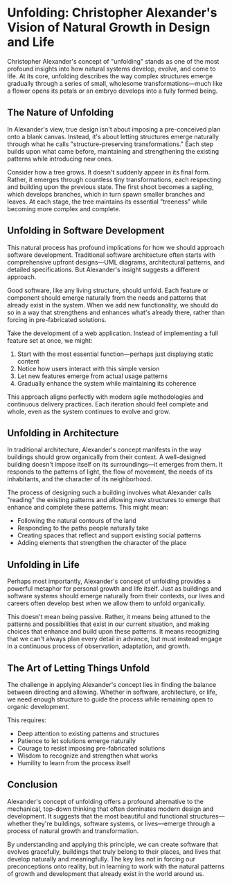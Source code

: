 # Unfolding: Christopher Alexander's Vision of Natural Growth in Design and Life

Christopher Alexander's concept of "unfolding" stands as one of the most profound insights into how natural systems develop, evolve, and come to life. At its core, unfolding describes the way complex structures emerge gradually through a series of small, wholesome transformations—much like a flower opens its petals or an embryo develops into a fully formed being.

## The Nature of Unfolding

In Alexander's view, true design isn't about imposing a pre-conceived plan onto a blank canvas. Instead, it's about letting structures emerge naturally through what he calls "structure-preserving transformations." Each step builds upon what came before, maintaining and strengthening the existing patterns while introducing new ones.

Consider how a tree grows. It doesn't suddenly appear in its final form. Rather, it emerges through countless tiny transformations, each respecting and building upon the previous state. The first shoot becomes a sapling, which develops branches, which in turn spawn smaller branches and leaves. At each stage, the tree maintains its essential "treeness" while becoming more complex and complete.

## Unfolding in Software Development

This natural process has profound implications for how we should approach software development. Traditional software architecture often starts with comprehensive upfront designs—UML diagrams, architectural patterns, and detailed specifications. But Alexander's insight suggests a different approach.

Good software, like any living structure, should unfold. Each feature or component should emerge naturally from the needs and patterns that already exist in the system. When we add new functionality, we should do so in a way that strengthens and enhances what's already there, rather than forcing in pre-fabricated solutions.

Take the development of a web application. Instead of implementing a full feature set at once, we might:

1. Start with the most essential function—perhaps just displaying static content
2. Notice how users interact with this simple version
3. Let new features emerge from actual usage patterns
4. Gradually enhance the system while maintaining its coherence

This approach aligns perfectly with modern agile methodologies and continuous delivery practices. Each iteration should feel complete and whole, even as the system continues to evolve and grow.

## Unfolding in Architecture

In traditional architecture, Alexander's concept manifests in the way buildings should grow organically from their context. A well-designed building doesn't impose itself on its surroundings—it emerges from them. It responds to the patterns of light, the flow of movement, the needs of its inhabitants, and the character of its neighborhood.

The process of designing such a building involves what Alexander calls "reading" the existing patterns and allowing new structures to emerge that enhance and complete these patterns. This might mean:

- Following the natural contours of the land
- Responding to the paths people naturally take
- Creating spaces that reflect and support existing social patterns
- Adding elements that strengthen the character of the place

## Unfolding in Life

Perhaps most importantly, Alexander's concept of unfolding provides a powerful metaphor for personal growth and life itself. Just as buildings and software systems should emerge naturally from their contexts, our lives and careers often develop best when we allow them to unfold organically.

This doesn't mean being passive. Rather, it means being attuned to the patterns and possibilities that exist in our current situation, and making choices that enhance and build upon these patterns. It means recognizing that we can't always plan every detail in advance, but must instead engage in a continuous process of observation, adaptation, and growth.

## The Art of Letting Things Unfold

The challenge in applying Alexander's concept lies in finding the balance between directing and allowing. Whether in software, architecture, or life, we need enough structure to guide the process while remaining open to organic development.

This requires:

- Deep attention to existing patterns and structures
- Patience to let solutions emerge naturally
- Courage to resist imposing pre-fabricated solutions
- Wisdom to recognize and strengthen what works
- Humility to learn from the process itself

## Conclusion

Alexander's concept of unfolding offers a profound alternative to the mechanical, top-down thinking that often dominates modern design and development. It suggests that the most beautiful and functional structures—whether they're buildings, software systems, or lives—emerge through a process of natural growth and transformation.

By understanding and applying this principle, we can create software that evolves gracefully, buildings that truly belong to their places, and lives that develop naturally and meaningfully. The key lies not in forcing our preconceptions onto reality, but in learning to work with the natural patterns of growth and development that already exist in the world around us.
